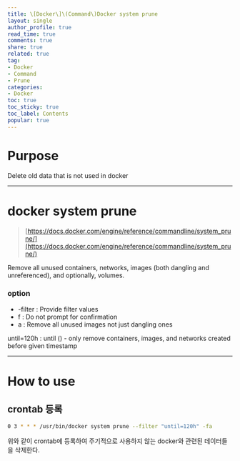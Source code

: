```yaml
---
title: \[Docker\]\(Command\)Docker system prune
layout: single
author_profile: true
read_time: true
comments: true
share: true
related: true
tag:
- Docker
- Command
- Prune
categories:
- Docker
toc: true
toc_sticky: true
toc_label: Contents
popular: true
---
```

# Purpose
Delete old data that is not used in docker 

---

# docker system prune

> [https://docs.docker.com/engine/reference/commandline/system_prune/](https://docs.docker.com/engine/reference/commandline/system_prune/)

Remove all unused containers, networks, images (both dangling and unreferenced), and optionally, volumes.

### option

- -filter : Provide filter values
- f : Do not prompt for confirmation
- a : Remove all unused images not just dangling ones

until=120h : until (<timestamp>) - only remove containers, images, and networks created before given timestamp

---

# How to use

## crontab 등록

```bash
0 3 * * * /usr/bin/docker system prune --filter "until=120h" -fa 
```

위와 같이 crontab에 등록하여 주기적으로 사용하지 않는 docker와 관련된 데이터들을 삭제한다.